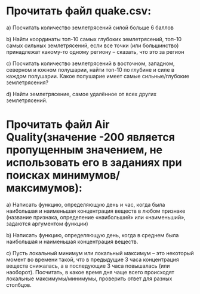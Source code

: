 # Прочитать файл  quake.csv: 

a) Посчитать количество землетрясений силой больше 6 баллов 

b) Найти координаты топ-10 самых глубоких землетрясений, топ-10 самых сильных землетрясений, если все точки (или большинство) принадлежат какому-то одному региону – сказать, что это за регион 

c) Посчитать количество землетрясений в восточном, западном, северном и южном полушарии, найти топ-10 по глубине и силе в каждом полушарии. Какое полушарие имеет самые сильные/глубокие землетрясения? 

d) Найти землетрясение, самое удалённое от всех других землетрясений. 

# Прочитать файл Air Quality(значение -200 является пропущенным значением, не использовать его в заданиях при поисках минимумов/максимумов): 

a) Написать функцию, определяющую день и час, когда была наибольшая и наименьшая концентрация веществ в любом признаке (название признака, определение «наибольший» или «наименьший», задаются аргументом функции) 

b) Написать функцию, определяющую день, когда в среднем была наибольшая и наименьшая концентрация веществ. 

c) Пусть локальный минимум или локальный максимум – это некоторый момент во времени такой, что в предыдущие 3 часа концентрация веществ снижалась, а в последующие 3 часа повышалась (или наоборот). Посчитать, в какое время дня чаще всего происходят локальные максимумы/минимумы, проверить ответ для разных столбцов. 
